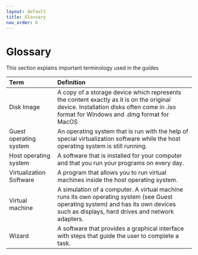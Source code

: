 ```yaml
---
layout: default
title: Glossary
nav_order: 6
---
```


# Glossary
This section explains important terminology used in the guides

| Term         | Definition         |
|:-------------|:------------------|
| Disk Image | A copy of a storage device which represents the content exactly as it is on the original device. Installation disks often come in .iso format for Windows and .dmg format for MacOS |
| Guest operating system | An operating system that is run with the help of special virtualization software while the host operating system is still running. |
| Host operating system | A software that is installed for your computer and that you run your programs on every day. |
| Virtualization Software | A program that allows you to run virtual machines inside the host operating system. |
| Virtual machine | A simulation of a computer. A virtual machine runs its own operating system (see Guest operating system) and has its own devices such as displays, hard drives and network adapters. |
| Wizard | A software that provides a graphical interface with steps that guide the user to complete a task. |
